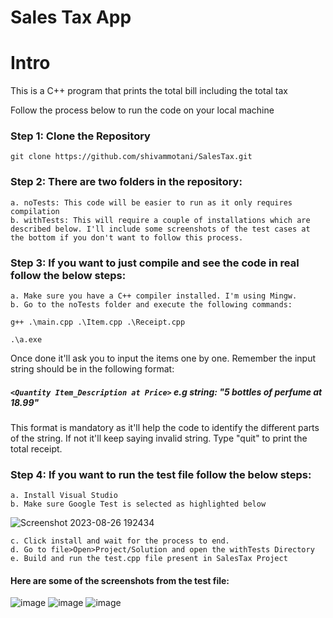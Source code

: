 # Sales Tax App

# Intro

This is a C++ program that prints the total bill including the total tax

Follow the process below to run the code on your local machine

### Step 1: Clone the Repository

`git clone https://github.com/shivammotani/SalesTax.git`

### Step 2: There are two folders in the repository:
    a. noTests: This code will be easier to run as it only requires compilation
    b. withTests: This will require a couple of installations which are described below. I'll include some screenshots of the test cases at the bottom if you don't want to follow this process.

### Step 3: If you want to just compile and see the code in real follow the below steps:
    a. Make sure you have a C++ compiler installed. I'm using Mingw.
    b. Go to the noTests folder and execute the following commands:
    
`g++ .\main.cpp .\Item.cpp .\Receipt.cpp` 

`.\a.exe`

Once done it'll ask you to input the items one by one. Remember the input string should be in the following format:
   ##### `<Quantity Item_Description at Price>`    e.g string: "5 bottles of perfume at 18.99"
   
This format is mandatory as it'll help the code to identify the different parts of the string. If not it'll keep saying invalid string.
Type "quit" to print the total receipt.

### Step 4: If you want to run the test file follow the below steps:
    a. Install Visual Studio
    b. Make sure Google Test is selected as highlighted below

![Screenshot 2023-08-26 192434](https://github.com/shivammotani/SalesTax/assets/52162019/33806de3-8574-44d0-ab09-771ffcccc6fe)

    c. Click install and wait for the process to end.
    d. Go to file>Open>Project/Solution and open the withTests Directory
    e. Build and run the test.cpp file present in SalesTax Project



#### Here are some of the screenshots from the test file:

![image](https://github.com/shivammotani/SalesTax/assets/52162019/fcce6145-810d-46a3-9e34-85d1e7d02681)
![image](https://github.com/shivammotani/SalesTax/assets/52162019/08dd7882-2788-4db0-b91d-aeb42dc29592)
![image](https://github.com/shivammotani/SalesTax/assets/52162019/f8675d00-c0bb-47b6-a06b-7bd28361698d)

    
